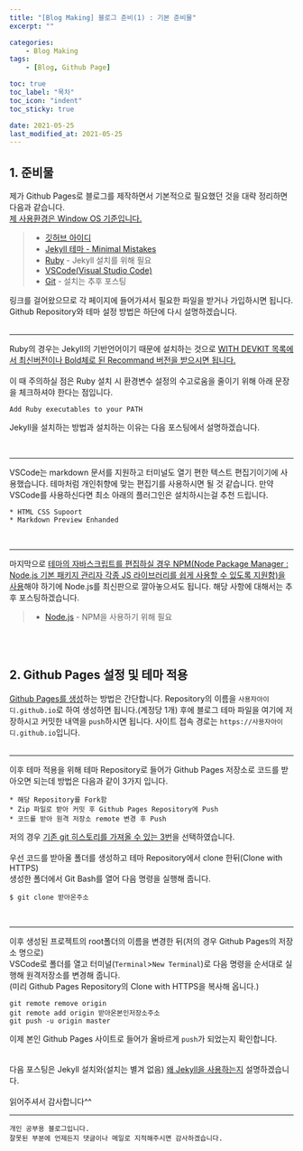 ```yaml
---
title: "[Blog Making] 블로그 준비(1) : 기본 준비물"
excerpt: ""

categories:
    - Blog Making
tags:
    - [Blog, Github Page]

toc: true
toc_label: "목차"
toc_icon: "indent"
toc_sticky: true

date: 2021-05-25
last_modified_at: 2021-05-25
---
```

## 1. 준비물

제가 Github Pages로 블로그를 제작하면서 기본적으로 필요했던 것을 대략 정리하면 다음과 같습니다.  
<u>제 사용환경은 Window OS 기준입니다.</u>  

> * [깃허브 아이디](https://github.com/)  
> * [Jekyll 테마 - Minimal Mistakes](https://github.com/mmistakes/minimal-mistakes)
> * [Ruby](https://rubyinstaller.org/downloads/) - Jekyll 설치를 위해 필요
> * [VSCode(Visual Studio Code)](https://code.visualstudio.com/)
> * [Git](https://git-scm.com/downloads) - 설치는 추후 포스팅
  
링크를 걸어왔으므로 각 페이지에 들어가셔서 필요한 파일을 받거나 가입하시면 됩니다.  
Github Repository와 테마 설정 방법은 하단에 다시 설명하겠습니다.
<br/><br/>

***
Ruby의 경우는 Jekyll의 기반언어이기 때문에 설치하는 것으로 <u>WITH DEVKIT 목록에서 최신버전이나 Bold체로 된 Recommand 버전을 받으시면 됩니다.</u>
<br/><br/>
이 때 주의하실 점은 Ruby 설치 시 환경변수 설정의 수고로움을 줄이기 위해 아래 문장을 체크하셔야 한다는 점입니다.
```
Add Ruby executables to your PATH
```
Jekyll을 설치하는 방법과 설치하는 이유는 다음 포스팅에서 설명하겠습니다.  

<br/>

***
VSCode는 markdown 문서를 지원하고 터미널도 열기 편한 텍스트 편집기이기에 사용했습니다. 테마처럼 개인취향에 맞는 편집기를 사용하시면 될 것 같습니다. 만약 VSCode를 사용하신다면 최소 아래의 플러그인은 설치하시는걸 추천 드립니다.
```
* HTML CSS Supoort
* Markdown Preview Enhanded
```  
<br/>  

***
마지막으로 <u>테마의 자바스크립트를 편집하실 경우 NPM(Node Package Manager : Node.js 기본 패키지 관리자 각종 JS 라이브러리를 쉽게 사용할 수 있도록 지원함)을 사용</u>해야 하기에 Node.js를 최신판으로 깔아놓으셔도 됩니다. 해당 사항에 대해서는 추후 포스팅하겠습니다.

> * [Node.js](https://nodejs.org/ko/) - NPM을 사용하기 위해 필요  
  
<br/><br/>  

## 2. Github Pages 설정 및 테마 적용
<u>Github Pages를 생성</u>하는 방법은 간단합니다. Repository의 이름을 `사용자아이디.github.io`로 하여 생성하면 됩니다.(계정당 1개) 후에 블로그 테마 파일을 여기에 저장하시고 커밋한 내역을 `push`하시면 됩니다. 사이트 접속 경로는 `https://사용자아이디.github.io`입니다.
<br/><br/>  

***
이후 테마 적용을 위해 테마 Repository로 들어가 Github Pages 저장소로 코드를 받아오면 되는데 방법은 다음과 같이 3가지 입니다.
```
* 해당 Repository를 Fork함
* Zip 파일로 받아 커밋 후 Github Pages Repository에 Push
* 코드를 받아 원격 저장소 remote 변경 후 Push
```
저의 경우 <u>기존 git 히스토리를 가져올 수 있는 3번</u>을 선택하였습니다.  
<br/>
우선 코드를 받아올 폴더를 생성하고 테마 Repository에서 clone 한뒤(Clone with HTTPS)  
생성한 폴더에서 Git Bash를 열어 다음 명령을 실행해 줍니다.
```
$ git clone 받아온주소
```  
<br/>  

***
이후 생성된 프로젝트의 root폴더의 이름을 변경한 뒤(저의 경우 Github Pages의 저장소 명으로)  
VSCode로 폴더를 열고 터미널(`Terminal`>`New Terminal`)로 다음 명령을 순서대로 실행해 원격저장소를 변경해 줍니다.  
(미리 Github Pages Repository의 Clone with HTTPS을 복사해 옵니다.)
```
git remote remove origin
git remote add origin 받아온본인저장소주소
git push -u origin master
```
  
이제 본인 Github Pages 사이트로 들어가 올바르게 `push`가 되었는지 확인합니다.
<br/><br/><br/>
다음 포스팅은 Jekyll 설치와(설치는 별겨 없음)  <u>왜 Jekyll을 사용하는지</u> 설명하겠습니다.
<br/><br/>
읽어주셔서 감사합니다^^  


***

```
개인 공부용 블로그입니다.
잘못된 부분에 언제든지 댓글이나 메일로 지적해주시면 감사하겠습니다.
```